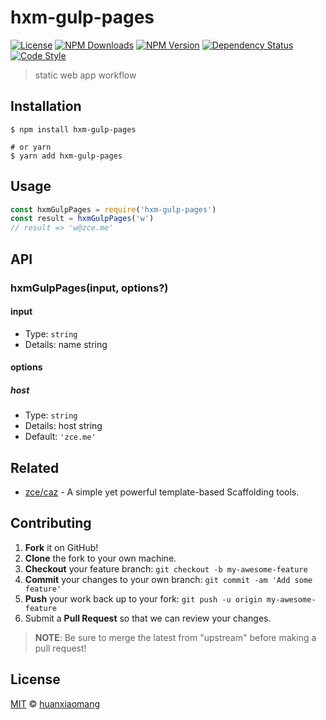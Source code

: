 # hxm-gulp-pages

[![License][license-img]][license-url]
[![NPM Downloads][downloads-img]][downloads-url]
[![NPM Version][version-img]][version-url]
[![Dependency Status][dependency-img]][dependency-url]
[![Code Style][style-img]][style-url]

> static web app workflow

## Installation

```shell
$ npm install hxm-gulp-pages

# or yarn
$ yarn add hxm-gulp-pages
```

## Usage

<!-- TODO: Introduction of Usage -->

```javascript
const hxmGulpPages = require('hxm-gulp-pages')
const result = hxmGulpPages('w')
// result => 'w@zce.me'
```

## API

<!-- TODO: Introduction of API -->

### hxmGulpPages(input, options?)

#### input

- Type: `string`
- Details: name string

#### options

##### host

- Type: `string`
- Details: host string
- Default: `'zce.me'`

## Related

- [zce/caz](https://github.com/zce/caz) - A simple yet powerful template-based Scaffolding tools.

## Contributing

1. **Fork** it on GitHub!
2. **Clone** the fork to your own machine.
3. **Checkout** your feature branch: `git checkout -b my-awesome-feature`
4. **Commit** your changes to your own branch: `git commit -am 'Add some feature'`
5. **Push** your work back up to your fork: `git push -u origin my-awesome-feature`
6. Submit a **Pull Request** so that we can review your changes.

> **NOTE**: Be sure to merge the latest from "upstream" before making a pull request!

## License

[MIT](LICENSE) &copy; [huanxiaomang](https://github.com/huanxiaomang)



[license-img]: https://img.shields.io/github/license/huanxiaomang/hxm-gulp-pages
[license-url]: https://github.com/huanxiaomang/hxm-gulp-pages/blob/master/LICENSE
[downloads-img]: https://img.shields.io/npm/dm/hxm-gulp-pages
[downloads-url]: https://npm.im/hxm-gulp-pages
[version-img]: https://img.shields.io/npm/v/hxm-gulp-pages
[version-url]: https://npm.im/hxm-gulp-pages
[dependency-img]: https://img.shields.io/librariesio/github/huanxiaomang/hxm-gulp-pages
[dependency-url]: https://github.com/huanxiaomang/hxm-gulp-pages
[style-img]: https://img.shields.io/badge/code_style-standard-brightgreen
[style-url]: https://standardjs.com
